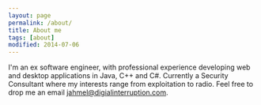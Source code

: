 ```yaml
---
layout: page
permalink: /about/
title: About me
tags: [about]
modified: 2014-07-06
---
```


I'm an ex software engineer, with professional experience developing web and desktop applications in Java, C++ and C#. Currently a Security Consultant where my interests range from exploitation to radio. Feel free to drop me an email <a href="mailto:jahmel@digitalinterruption.com">jahmel@digialinterruption.com<a>.
